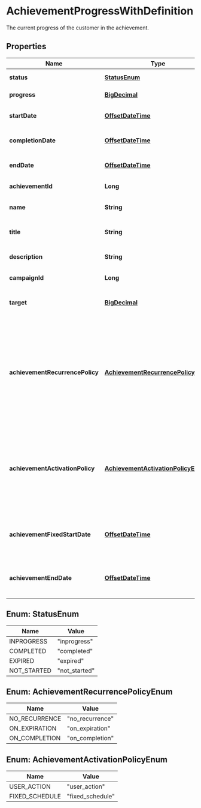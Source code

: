 

# AchievementProgressWithDefinition

The current progress of the customer in the achievement.
## Properties

Name | Type | Description | Notes
------------ | ------------- | ------------- | -------------
**status** | [**StatusEnum**](#StatusEnum) | The status of the achievement. | 
**progress** | [**BigDecimal**](BigDecimal.md) | The current progress of the customer in the achievement. | 
**startDate** | [**OffsetDateTime**](OffsetDateTime.md) | Timestamp at which the customer started the achievement. |  [optional]
**completionDate** | [**OffsetDateTime**](OffsetDateTime.md) | Timestamp at which point the customer completed the achievement. |  [optional]
**endDate** | [**OffsetDateTime**](OffsetDateTime.md) | Timestamp at which point the achievement ends and resets for the customer. |  [optional]
**achievementId** | **Long** | The internal ID of the achievement. | 
**name** | **String** | The internal name of the achievement used in API requests.  | 
**title** | **String** | The display name of the achievement in the Campaign Manager. | 
**description** | **String** | The description of the achievement in the Campaign Manager. | 
**campaignId** | **Long** | The ID of the campaign the achievement belongs to. | 
**target** | [**BigDecimal**](BigDecimal.md) | The required number of actions or the transactional milestone to complete the achievement. |  [optional]
**achievementRecurrencePolicy** | [**AchievementRecurrencePolicyEnum**](#AchievementRecurrencePolicyEnum) | The policy that determines if and how the achievement recurs. - &#x60;no_recurrence&#x60;: The achievement can be completed only once. - &#x60;on_expiration&#x60;: The achievement resets after it expires and becomes available again. - &#x60;on_completion&#x60;: When the customer progress status reaches &#x60;completed&#x60;, the achievement resets and becomes available again.  | 
**achievementActivationPolicy** | [**AchievementActivationPolicyEnum**](#AchievementActivationPolicyEnum) | The policy that determines how the achievement starts, ends, or resets. - &#x60;user_action&#x60;: The achievement ends or resets relative to when the customer started the achievement. - &#x60;fixed_schedule&#x60;: The achievement starts, ends, or resets for all customers following a fixed schedule.  | 
**achievementFixedStartDate** | [**OffsetDateTime**](OffsetDateTime.md) | The achievement&#39;s start date when &#x60;achievementActivationPolicy&#x60; is equal to &#x60;fixed_schedule&#x60;.  **Note:** It is an RFC3339 timestamp string.  |  [optional]
**achievementEndDate** | [**OffsetDateTime**](OffsetDateTime.md) | The achievement&#39;s end date. If defined, customers cannot participate in the achievement after this date.  **Note:** It is an RFC3339 timestamp string.  |  [optional]



## Enum: StatusEnum

Name | Value
---- | -----
INPROGRESS | &quot;inprogress&quot;
COMPLETED | &quot;completed&quot;
EXPIRED | &quot;expired&quot;
NOT_STARTED | &quot;not_started&quot;



## Enum: AchievementRecurrencePolicyEnum

Name | Value
---- | -----
NO_RECURRENCE | &quot;no_recurrence&quot;
ON_EXPIRATION | &quot;on_expiration&quot;
ON_COMPLETION | &quot;on_completion&quot;



## Enum: AchievementActivationPolicyEnum

Name | Value
---- | -----
USER_ACTION | &quot;user_action&quot;
FIXED_SCHEDULE | &quot;fixed_schedule&quot;



